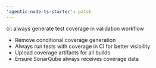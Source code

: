 ```yaml
---
'agentic-node-ts-starter': patch
---
```


ci: always generate test coverage in validation workflow

- Remove conditional coverage generation
- Always run tests with coverage in CI for better visibility
- Upload coverage artifacts for all builds
- Ensure SonarQube always receives coverage data
